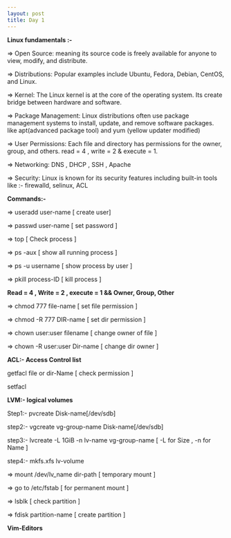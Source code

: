 ```yaml
---
layout: post
title: Day 1
---
```

**Linux fundamentals :-**

=> Open Source: meaning its source code is freely available for anyone to view, modify, and distribute.

=> Distributions: Popular examples include Ubuntu, Fedora, Debian, CentOS, and Linux.

=> Kernel: The Linux kernel is at the core of the operating system. Its create bridge between hardware and software.

=> Package Management: Linux distributions often use package management systems to install, update, and remove software packages. like apt(advanced package tool) and yum (yellow updater modified)

=> User Permissions: Each file and directory has permissions for the owner, group, and others. read = 4 , write = 2 & execute = 1.

=> Networking: DNS , DHCP , SSH , Apache 

=> Security: Linux is known for its security features including built-in tools like :- firewalld, selinux, ACL

**Commands:-**

=> useradd user-name [ create user]

=> passwd user-name [ set password ]

=> top [ Check process ]

=> ps -aux [ show all running process ]

=> ps -u username [ show process by user ] 

=> pkill process-ID [ kill process ]

**Read = 4 , Write = 2 , execute = 1 && Owner, Group, Other**

=> chmod 777 file-name [ set file permission ] 

=> chmod -R 777 DIR-name [ set dir permission ]

=> chown user:user filename [ change owner of file ]

=> chown -R user:user Dir-name [ change dir owner ]

**ACL:- Access Control list**

getfacl file or dir-Name [ check permission ]

setfacl 


**LVM:- logical volumes**

Step1:- pvcreate Disk-name[/dev/sdb]

step2:- vgcreate vg-group-name Disk-name[/dev/sdb]

step3:- lvcreate -L 1GiB -n lv-name vg-group-name [ -L for Size , -n for Name ]

step4:- mkfs.xfs lv-volume

=> mount /dev/lv_name dir-path [ temporary mount ]

=> go to /etc/fstab [ for permanent mount ]


=> lsblk [ check partition ]

=> fdisk partition-name [ create partition ]

**Vim-Editors**









